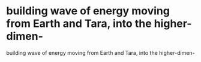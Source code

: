 # building wave of energy moving from Earth and Tara, into the higher-dimen-

building wave of energy moving from Earth and Tara, into the higher-dimen-